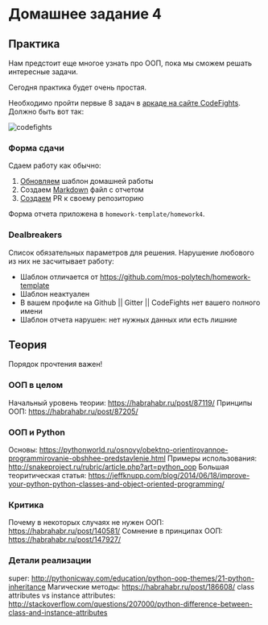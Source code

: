 # Домашнее задание 4


## Практика

Нам предстоит еще многое узнать про ООП,
пока мы сможем решать интересные задачи.

Сегодня практика будет очень простая.

Необходимо пройти первые 8 задач в [аркаде на сайте CodeFights](https://codefights.com/arcade/intro). Должно быть вот так:

![codefights](https://raw.githubusercontent.com/mos-polytech/2017/master/media/codefights.png)

### Форма сдачи

Сдаем работу как обычно:

1. [Обновляем](https://github.com/mos-polytech/homework-template#updating-existing-repository) шаблон домашней работы
2. Создаем [Markdown](https://github.com/adam-p/markdown-here/wiki/Markdown-Cheatsheet) файл с отчетом
3. [Создаем](https://github.com/mos-polytech/homework-template/blob/master/how-to-submit-hw.md) PR к своему репозиторию

Форма отчета приложена в `homework-template/homework4`.

### Dealbreakers

Список обязательных параметров для решения. Нарушение любового из них не засчитывает работу:

- Шаблон отличается от https://github.com/mos-polytech/homework-template
- Шаблон неактуален
- В вашем профиле на Github || Gitter || CodeFights нет вашего полного имени
- Шаблон отчета нарушен: нет нужных данных или есть лишние


## Теория

Порядок прочтения важен!

### ООП в целом

Начальный уровень теории: https://habrahabr.ru/post/87119/
Принципы ООП: https://habrahabr.ru/post/87205/

### ООП и Python

Основы: https://pythonworld.ru/osnovy/obektno-orientirovannoe-programmirovanie-obshhee-predstavlenie.html
Примеры использования: http://snakeproject.ru/rubric/article.php?art=python_oop
Большая теоритическая статья: https://jeffknupp.com/blog/2014/06/18/improve-your-python-python-classes-and-object-oriented-programming/

### Критика

Почему в некоторых случаях не нужен ООП: https://habrahabr.ru/post/140581/
Сомнение в принципах ООП: https://habrahabr.ru/post/147927/

### Детали реализации

super: http://pythonicway.com/education/python-oop-themes/21-python-inheritance
Магические методы: https://habrahabr.ru/post/186608/
class attributes vs instance attributes: http://stackoverflow.com/questions/207000/python-difference-between-class-and-instance-attributes
